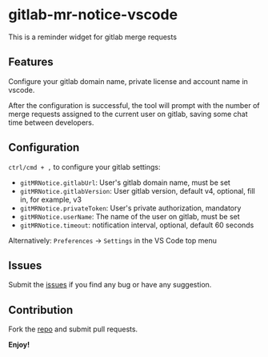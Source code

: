 # gitlab-mr-notice-vscode

This is a reminder widget for gitlab merge requests

## Features

Configure your gitlab domain name, private license and account name in vscode.

After the configuration is successful, the tool will prompt with the number of merge requests assigned to the current user on gitlab, saving some chat time between developers.

## Configuration

`ctrl/cmd + ,` to configure your gitlab settings:

- `gitMRNotice.gitlabUrl`: User's gitlab domain name, must be set
- `gitMRNotice.gitlabVersion`: User gitlab version, default v4, optional, fill in, for example, v3
- `gitMRNotice.privateToken`: User's private authorization, mandatory
- `gitMRNotice.userName`: The name of the user on gitlab, must be set
- `gitMRNotice.timeout`: notification interval, optional, default 60 seconds

Alternatively: `Preferences` -> `Settings` in the VS Code top menu

## Issues

Submit the [issues](https://github.com/ppgee/gitlab-mr-notice-vscode/issues) if you find any bug or have any suggestion.

## Contribution

Fork the [repo](https://github.com/ppgee/gitlab-mr-notice-vscode) and submit pull requests.

**Enjoy!**
